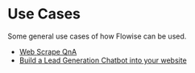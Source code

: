 # Use Cases

Some general use cases of how Flowise can be used.

* [Web Scrape QnA](web-scrape-qna.md)
* [Build a Lead Generation Chatbot into your website](build-a-lead-generation-chatbot-into-your-website..md)
